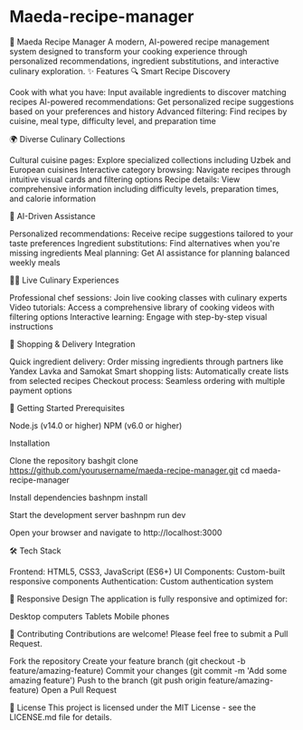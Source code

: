# Maeda-recipe-manager
🍲 Maeda Recipe Manager
A modern, AI-powered recipe management system designed to transform your cooking experience through personalized recommendations, ingredient substitutions, and interactive culinary exploration.
✨ Features
🔍 Smart Recipe Discovery

Cook with what you have: Input available ingredients to discover matching recipes
AI-powered recommendations: Get personalized recipe suggestions based on your preferences and history
Advanced filtering: Find recipes by cuisine, meal type, difficulty level, and preparation time

🌍 Diverse Culinary Collections

Cultural cuisine pages: Explore specialized collections including Uzbek and European cuisines
Interactive category browsing: Navigate recipes through intuitive visual cards and filtering options
Recipe details: View comprehensive information including difficulty levels, preparation times, and calorie information

🤖 AI-Driven Assistance

Personalized recommendations: Receive recipe suggestions tailored to your taste preferences
Ingredient substitutions: Find alternatives when you're missing ingredients
Meal planning: Get AI assistance for planning balanced weekly meals

👨‍🍳 Live Culinary Experiences

Professional chef sessions: Join live cooking classes with culinary experts
Video tutorials: Access a comprehensive library of cooking videos with filtering options
Interactive learning: Engage with step-by-step visual instructions

🛒 Shopping & Delivery Integration

Quick ingredient delivery: Order missing ingredients through partners like Yandex Lavka and Samokat
Smart shopping lists: Automatically create lists from selected recipes
Checkout process: Seamless ordering with multiple payment options

🚀 Getting Started
Prerequisites

Node.js (v14.0 or higher)
NPM (v6.0 or higher)

Installation

Clone the repository
bashgit clone https://github.com/yourusername/maeda-recipe-manager.git
cd maeda-recipe-manager

Install dependencies
bashnpm install

Start the development server
bashnpm run dev

Open your browser and navigate to http://localhost:3000

🛠️ Tech Stack

Frontend: HTML5, CSS3, JavaScript (ES6+)
UI Components: Custom-built responsive components
Authentication: Custom authentication system

📱 Responsive Design
The application is fully responsive and optimized for:

Desktop computers
Tablets
Mobile phones

🤝 Contributing
Contributions are welcome! Please feel free to submit a Pull Request.

Fork the repository
Create your feature branch (git checkout -b feature/amazing-feature)
Commit your changes (git commit -m 'Add some amazing feature')
Push to the branch (git push origin feature/amazing-feature)
Open a Pull Request

📄 License
This project is licensed under the MIT License - see the LICENSE.md file for details.
